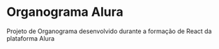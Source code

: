 # Organograma Alura

Projeto de Organograma desenvolvido durante a formação de React da plataforma Alura



